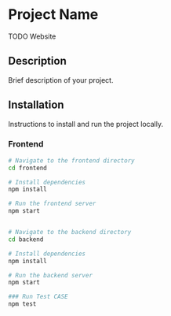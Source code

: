 # Project Name
TODO Website
## Description
Brief description of your project.

## Installation
Instructions to install and run the project locally.

### Frontend
```bash
# Navigate to the frontend directory
cd frontend

# Install dependencies
npm install

# Run the frontend server
npm start


# Navigate to the backend directory
cd backend

# Install dependencies
npm install

# Run the backend server
npm start

### Run Test CASE 
npm test



